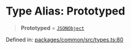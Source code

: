 # Type Alias: Prototyped

> **Prototyped** = [`JSONObject`](JSONObject.md)

Defined in: [packages/common/src/types.ts:80](https://github.com/dcdpr/did-btcr2-js/blob/c82bc5c69016e1146a0c52c6e6b21621f5abd6d4/packages/common/src/types.ts#L80)
